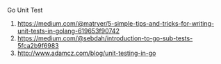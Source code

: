 Go Unit Test
1. https://medium.com/@matryer/5-simple-tips-and-tricks-for-writing-unit-tests-in-golang-619653f90742
2. https://medium.com/@sebdah/introduction-to-go-sub-tests-5fca2b9f6983
3. http://www.adamcz.com/blog/unit-testing-in-go
